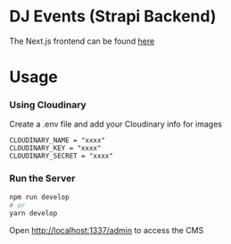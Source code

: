 # DJ Events (Strapi Backend)

The Next.js frontend can be found [here](https://github.com/visotoniki9/dj-events-frontend)

# Usage

### Using Cloudinary

Create a .env file and add your Cloudinary info for images

```
CLOUDINARY_NAME = "xxxx"
CLOUDINARY_KEY = "xxxx"
CLOUDINARY_SECRET = "xxxx"
```

### Run the Server

```bash
npm run develop
# or
yarn develop
```

Open [http://localhost:1337/admin](http://localhost:1337/admin) to access the CMS